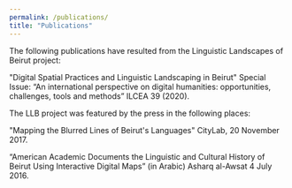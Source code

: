 ```yaml
---
permalink: /publications/
title: "Publications"
---
```


The following publications have resulted from the Linguistic Landscapes of Beirut project: 

"Digital Spatial Practices and Linguistic Landscaping in Beirut" Special Issue: “An international perspective on digital humanities: opportunities, challenges, tools and methods” ILCEA 39 (2020).


The LLB project was featured by the press in the following places: 

"Mapping the Blurred Lines of Beirut's Languages" CityLab, 20 November 2017.

“American Academic Documents the Linguistic and Cultural History of Beirut Using Interactive Digital Maps” (in Arabic) Asharq al-Awsat 4 July 2016.
